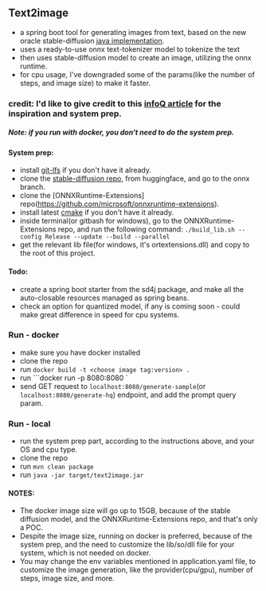 ## Text2image ##
- a spring boot tool for generating images from text, based on the new oracle stable-diffusion [java implementation](https://github.com/oracle/sd4j).
- uses a ready-to-use onnx text-tokenizer model to tokenize the text
- then uses stable-diffusion model to create an image, utilizing the onnx runtime.
- for cpu usage, I've downgraded some of the params(like the number of steps, and image size) to make it faster.

### credit: I'd like to give credit to this [infoQ article](https://www.infoq.com/news/2023/12/stable-diffusion-in-java/?source=post_page-----32dc3a2d14fc--------------------------------) for the inspiration and system prep. ###
##### Note: if you run with docker, you don't need to do the system prep. #####

#### System prep: ####
- install [git-lfs](https://git-lfs.com/) if you don't have it already.
- clone the [stable-diffusion repo](https://huggingface.co/runwayml/stable-diffusion-v1-5), from huggingface, and go to the onnx branch.
- clone the [ONNXRuntime-Extensions] repo(https://github.com/microsoft/onnxruntime-extensions).
- install latest [cmake](https://cmake.org/download/) if you don't have it already.
- inside terminal(or gitbash for windows), go to the ONNXRuntime-Extensions repo, and run the following command:
```./build_lib.sh --config Release --update --build --parallel```
- get the relevant lib file(for windows, it's ortextensions.dll) and copy to the root of this project.

#### Todo: ####
- create a spring boot starter from the sd4j package, and make all the auto-closable resources managed as spring beans.
- check an option for quantized model, if any is coming soon - could make great difference in speed for cpu systems.
### Run - docker ###
- make sure you have docker installed
- clone the repo
- run ```docker build -t <choose image tag:version> .```
- run ```docker run -p 8080:8080 <image tag:version>`
- send GET request to ```localhost:8080/generate-sample```(or ```localhost:8080/generate-hq```) endpoint, and add the prompt query param.

### Run - local ###
- run the system prep part, according to the instructions above, and your OS and cpu type. 
- clone the repo
- run ```mvn clean package```
- run ```java -jar target/text2image.jar```

#### NOTES: ####
- The docker image size will go up to 15GB, because of the stable diffusion model, and the ONNXRuntime-Extensions repo, and that's only a POC.
- Despite the image size, running on docker is preferred, because of the system prep, and the need to customize the lib/so/dll file for your system, which is not needed on docker.
- You may change the env variables mentioned in application.yaml file, to customize the image generation, like the provider(cpu/gpu), number of steps, image size, and more.